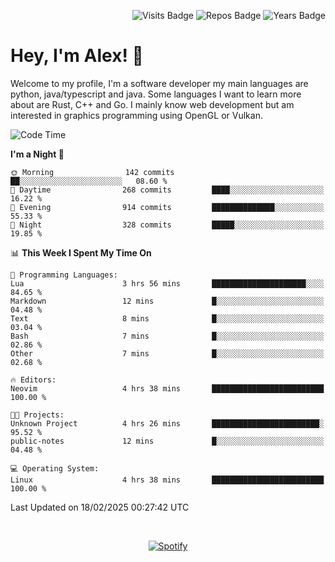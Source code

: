 <p align="right">
  <img src="https://badges.pufler.dev/visits/Alextibtab/Alextibtab" alt="Visits Badge">
  <img src="https://badges.pufler.dev/repos/Alextibtab/" alt="Repos Badge">
  <img src="https://badges.pufler.dev/years/Alextibtab/" alt="Years Badge">
</p>

<h1 align="left">Hey, I'm Alex! 💽 </h1>

Welcome to my profile, I'm a software developer my main languages are python, java/typescript and java. Some languages I want to learn more about are Rust, C++ and Go. I mainly know web development but am interested in graphics programming using OpenGL or Vulkan.

<!--START_SECTION:waka-->
![Code Time](http://img.shields.io/badge/Code%20Time-117%20hrs%207%20mins-blue)

**I'm a Night 🦉** 

```text
🌞 Morning                142 commits         ██░░░░░░░░░░░░░░░░░░░░░░░   08.60 % 
🌆 Daytime                268 commits         ████░░░░░░░░░░░░░░░░░░░░░   16.22 % 
🌃 Evening                914 commits         ██████████████░░░░░░░░░░░   55.33 % 
🌙 Night                  328 commits         █████░░░░░░░░░░░░░░░░░░░░   19.85 % 
```


📊 **This Week I Spent My Time On** 

```text
💬 Programming Languages: 
Lua                      3 hrs 56 mins       █████████████████████░░░░   84.65 % 
Markdown                 12 mins             █░░░░░░░░░░░░░░░░░░░░░░░░   04.48 % 
Text                     8 mins              █░░░░░░░░░░░░░░░░░░░░░░░░   03.04 % 
Bash                     7 mins              █░░░░░░░░░░░░░░░░░░░░░░░░   02.86 % 
Other                    7 mins              █░░░░░░░░░░░░░░░░░░░░░░░░   02.68 % 

🔥 Editors: 
Neovim                   4 hrs 38 mins       █████████████████████████   100.00 % 

🐱‍💻 Projects: 
Unknown Project          4 hrs 26 mins       ████████████████████████░   95.52 % 
public-notes             12 mins             █░░░░░░░░░░░░░░░░░░░░░░░░   04.48 % 

💻 Operating System: 
Linux                    4 hrs 38 mins       █████████████████████████   100.00 % 
```


 Last Updated on 18/02/2025 00:27:42 UTC
<!--END_SECTION:waka-->
&nbsp;<div align="center">
  [![Spotify](https://spotify-now-playing-wine-six.vercel.app/api/spotify?border_color=ffffff)](https://open.spotify.com/user/pmo1v2ejnt42kgp5jar5drtag)
</div>


